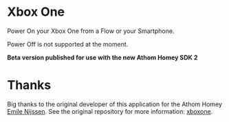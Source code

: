 # Xbox One

Power On your Xbox One from a Flow or your Smartphone.

Power Off is not supported at the moment.

**Beta version published for use with the new Athom Homey SDK 2**

# Thanks 

Big thanks to the original developer of this application for the Athom Homey [Emile Nijssen](https://github.com/WeeJeWel). See the original repository for more information: [xboxone](https://github.com/WeeJeWel/net.weejewel.xboxone).
